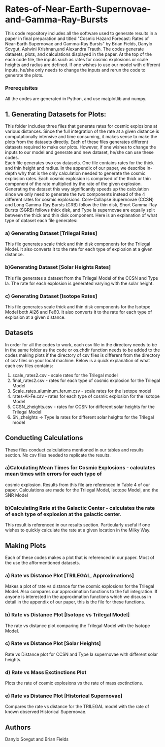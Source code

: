 # Rates-of-Near-Earth-Supernovae-and-Gamma-Ray-Bursts
This code repository includes all the software used to generate results in a paper in final preparation and titled "Cosmic Hazard Forecast:  Rates of Near-Earth Supernovae and Gamma-Ray Bursts" by Brian Fields, Danylo Sovgut, Ashvini Krishnan,and Alexandra Trauth. The codes generate datasets, plots, and calculations displayed in the paper. 
At the top of the each code file, the inputs such as rates for cosmic explosions or scale heights and radius are defined. 
If one wishes to use our model with different inputs, he/she only needs to change the inputs and rerun the code to generate
the plots. 
### Prerequisites
All the codes are generated in Python, and use matplotlib and numpy.

## 1. Generating Datasets for Plots:
This folder includes three files that generate rates for cosmic explosions at various distances. 
Since the full integration of the rate at a given distance is computationally intensive and time consuming, 
it makes sense to make the plots from the datasets directly. Each of these files generates different datasets required to make our plots. 
However, if one wishes to change the inputs to our model and generate and new dataset, he/she can use 
these codes. <br />
Each file generates two csv datasets. One file contains rates for the thick and thin height and radius. In the appendix of our paper,
we describe in-depth why that is the only calculation needed to generate the cosmic explosion rates.
Each cosmic explosion is comprised of the thick or thin component of the rate multiplied by the rate of the given explosion.
Generating the dataset this way significantly speeds up the calculation since we only need to generate the two components 
instead of the 4 different rates for cosmic explosions. Core-Collapse Supernovae (CCSN)
and Long Gamma-Ray Bursts (GRB) follow the thin disk, Short Gamma-Ray Bursts (SGRB) follows thick disk, and 
Type Ia supernovae are equally split between the thick and thin disk component.
Here is an explanation of what type of dataset each file generates:
### a) Generating Dataset [Trilegal Rates]
This file generates scale thick and thin disk components for the Trilegal Model. It also converts it to the rate for 
each type of explosion at a given distance.  
### b)Generating Dataset [Solar Heights Rates]
This file generates a dataset from the Trilegal Model of the CCSN and Type Ia. The rate for each explosion is generated
varying with the solar height. 
### c) Generating Dataset [Isotope Rates] 
This file generates scale thick and thin disk components for the Isotope Model both Al26 and Fe60. It also converts it to the rate for 
each type of explosion at a given distance.  
## Datasets
In order for all the codes to work, each csv file in the directory needs to be in the same folder
as the code or os.chdir function needs to be added to the codes making plots if the directory of csv files
is different from the directory of csv files on your local machine. Below is a quick explanation of what 
each csv files contains:
1. scale_rates2.csv - scale rates for the Trilegal model
2. final_rates2.csv - rates for each type of cosmic explosion for the Trilegal Model
3. Scale_rates_aluminum_ferum.csv - scale rates for the isotope model
4. rates-Al-Fe.csv - rates for each type of cosmic explosion for the Isotope Model
5. CCSN_zheights.csv - rates for CCSN for different solar heights for the Trilegal Model
6. SN_zheights -> Type Ia rates for different solar heights for the Trilegal model
## Conducting Calculations
These files conduct calculations mentioned in our tables and results section. No csv files needed
to replicate the results. 
### a)Calculating Mean Times for Cosmic Explosions - calculates mean times with errors for each type of 
cosmic explosion. Results from this file are referenced in Table 4 of our paper. Calculations are made
for the Trilegal Model, Isotope Model, and the SNR Model
### b)Calculating Rate at the Galactic Center - calculates the rate of each type of explosion at the galactic center.
This result is referenced in our results section. Particularly useful if one wishes to quickly calculate the rate 
at a given location in the Milky Way. 
## Making Plots 
Each of these codes makes a plot that is referenced in our paper. Most of the use the afformentioned datasets. 
### a) Rate vs Distance Plot [TRILEGAL, Approximations]
Makes a plot of rate vs distance for the cosmic explosions for the Trilegal Model. Also compares
our approximation functions to the full integration. If anyone is interested in the approximation functions which 
we discuss in detail in the appendix of our paper, this is the file for these functions.
### b) Rate vs Distance Plot [Isotope vs Trilegal Model]
The rate vs distance plot comparing the Trilegal Model with the Isotope Model.
### c) Rate vs Distance Plot [Solar Heights]
Rate vs Distance plot for CCSN and Type Ia supernovae with different solar heights. 
### d) Rate vs Mass Exctinctions Plot
Plots the rate of cosmic explosions vs the rate of mass exctinctions. 
### e) Rate vs Distance Plot [Historical Supernovae]
Compares the rate vs distance for the TRILEGAL model with the rate of known observed Historical Supernovae.

## Authors
Danylo Sovgut and Brian Fields
